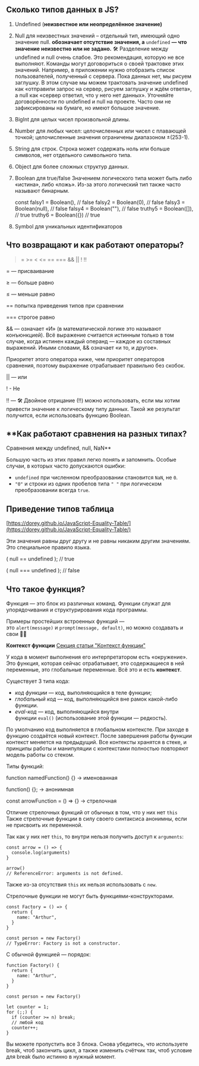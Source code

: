 ## Сколько типов данных в JS?

1. Undefined (**неизвестное или неопределённое значение)**
2. Null для неизвестных значений – отдельный тип, имеющий одно значение null.
**обозначает отсутствие значения, а** `undefined` **— что значение неизвестно или не задано.** 🛠 Разделение между undefined и null очень слабое. Это рекомендация, которую не все выполняют. Команды могут договориться о своей трактовке этих значений. 
Например, в приложении нужно отобразить список пользователей, полученный с сервера. Пока данных нет, мы рисуем заглушку. В этом случае мы можем трактовать значение undefined как «отправили запрос на сервер, рисуем заглушку и ждём ответа», а null как «сервер ответил, что у него нет данных». 
Уточняйте договорённости по undefined и null на проекте. Часто они не зафиксированы на бумаге, но имеют большое значение.
3. BigInt для целых чисел произвольной длины.
4. Number для любых чисел: целочисленных или чисел с плавающей точкой; целочисленные значения ограничены диапазоном ±(253-1).
5. String для строк. Строка может содержать ноль или больше символов, нет отдельного символьного типа.
6. Object для более сложных структур данных.
7. Boolean для true/false
Значением логического типа может быть либо «истина», либо «ложь». Из-за этого логический тип также часто называют бинарным.
    
    const falsy1 = Boolean(), // false
    falsy2 = Boolean(0), // false
    falsy3 = Boolean(null), // false
    falsy4 = Boolean(""), // false
    truthy5 = Boolean([]), // true
    truthy6 = Boolean({}) // true
    
8. Symbol для уникальных идентификаторов

## Что возвращают и как работают операторы?

> = >= < <= == === && || ! !!
> 

= — присваивание

≥ — больше равно

≤ — меньше равно

== попытка приведения типов при сравнении

=== строгое равно

&& — означает «И» (в математической логике это называют конъюнкцией). Всё выражение считается истинным только в том случае, когда истинен каждый операнд — каждое из составных выражений. Иными словами, && означает «и то, и другое».

Приоритет этого оператора ниже, чем приоритет операторов сравнения, поэтому выражение отрабатывает правильно без скобок.

|| — или 

! - Не

!! — 🛠 Двойное отрицание (!!) можно использовать, если мы хотим привести значение к логическому типу данных. Такой же результат получится, если использовать функцию Boolean. 

## **Как работают сравнения на разных типах?
Сравнения между undefined, null, NaN**

Большую часть из этих правил легко понять и запомнить. Особые случаи, в которых часто допускаются ошибки:

- `undefined` при численном преобразовании становится `NaN`, не `0`.
- `"0"` и строки из одних пробелов типа `" "` при логическом преобразовании всегда `true`.

## **Приведение типов таблица**

[https://dorey.github.io/JavaScript-Equality-Table/](https://dorey.github.io/JavaScript-Equality-Table/)

Эти значения равны друг другу и не равны никаким другим значениям. Это специальное правило языка.

( null == undefined );  // true 

( null === undefined );  // false

## Что такое функция?

Функция — это блок из различных команд. Функции служат для упорядочивания и структурирования кода программы.

Примеры простейших встроенных функций — это `alert(message)` и `prompt(message, default)`, но можно создавать и свои 🤘🏼

**Контекст функции** [Секция статьи "Контекст функции"](https://doka.guide/js/function/#kontekst-funkcii)

У кода в момент выполнения его интерпретатором есть «окружение». Это функция, которая сейчас отрабатывает, это содержащиеся в ней переменные, это глобальные переменные. Всё это и есть **контекст**.

Существует 3 типа кода:

- *код функции* — код, выполняющийся в теле функции;
- *глобальный код* — код, выполняющийся вне рамок какой-либо функции.
- *eval-код* — код, выполняющийся внутри функции `eval()` (использование этой функции — редкость).

По умолчанию код выполняется в глобальном контексте. При заходе в функцию создаётся новый контекст. После завершения работы функции контекст меняется на предыдущий. Все контексты хранятся в стеке, и принципы работы и манипуляции с контекстами полностью повторяют модель работы со стеком.

Типы функций:

function namedFunction() {} → именованная

function() {}; → анонимная

const arrowFunction = () => {} → стрелочная

Отличие стрелочных функций от обычных в том, что у них нет `this`
Также стрелочные функции в силу своего синтаксиса анонимны, если не присвоить их переменной.

Так как у них нет `this`, то внутри нельзя получить доступ к `arguments`:

```
const arrow = () => {
  console.log(arguments)
}

arrow()
// ReferenceError: arguments is not defined.
```

Также из-за отсутствия `this` их нельзя использовать с `new`.

Стрелочные функции не могут быть функциями-конструкторами.

```
const Factory = () => {
  return {
    name: "Arthur",
  }
}

const person = new Factory()
// TypeError: Factory is not a constructor.
```

С обычной функцией — порядок:

```
function Factory() {
  return {
    name: "Arthur",
  }
}

const person = new Factory()
```

```
let counter = 1;
for (;;) {
  if (counter >= n) break;
  // любой код
  counter++;
}
```
Вы можете пропустить все 3 блока. Снова убедитесь, что используете break, чтоб закончить цикл, а также изменить счётчик так, чтоб условие для break было истинно в нужный момент.
